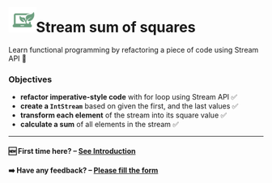 # <img src="https://raw.githubusercontent.com/bobocode-projects/resources/master/image/logo_transparent_background.png" height=50/>Stream sum of squares
Learn functional programming by refactoring a piece of code using Stream API 💪

### Objectives
* **refactor imperative-style code** with for loop using Stream API ✅
* **create a `IntStream`** based on given the first, and the last values ✅
* **transform each element** of the stream into its square value ✅
* **calculate a sum** of all elements in the stream ✅

---
#### 🆕 First time here? – [See Introduction](https://github.com/bobocode-projects/java-fundamentals-course/tree/main/0-0-intro#introduction)
#### ➡️ Have any feedback? – [Please fill the form ](https://forms.gle/7GaNdgTDWhaSh4fc7)